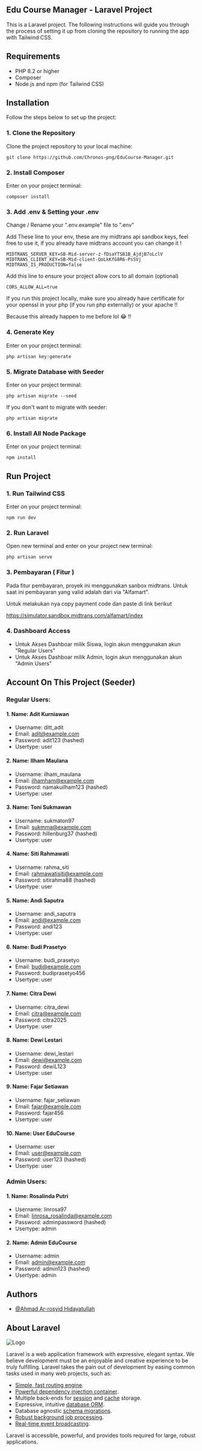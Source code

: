 ## Edu Course Manager - Laravel Project

This is a Laravel project. The following instructions will guide you through the process of setting it up from cloning the repository to running the app with Tailwind CSS.

## Requirements

- PHP 8.2 or higher
- Composer
- Node.js and npm (for Tailwind CSS)

## Installation

Follow the steps below to set up the project:

### 1. Clone the Repository

Clone the project repository to your local machine:

```
git clone https://github.com/Chronos-png/EduCourse-Manager.git
```

### 2. Install Composer

Enter on your project terminal:

```
composer install
```

### 3. Add .env & Setting your .env 

Change / Rename your ".env.example" file to  ".env"

Add These line to your env, these are my midtrans api sandbox keys, feel free to use it, if you already have midtrans account you can change it !

```
MIDTRANS_SERVER_KEY=SB-Mid-server-z-fDsaYTSB1B_AjdjB7oLclV
MIDTRANS_CLIENT_KEY=SB-Mid-client-QoLkKfG8R6-PsSVj
MIDTRANS_IS_PRODUCTION=false
```

Add this line to ensure your project allow cors to all domain (optional)
```
CORS_ALLOW_ALL=true
```
If you run this project locally, make sure you already have certificate for your openssl in your php (if you run php externally) or your apache !!

Because this already happen to me before lol 😂 !!
### 4. Generate Key

Enter on your project terminal:

```
php artisan key:generate
```

### 5. Migrate Database with Seeder

Enter on your project terminal:

```
php artisan migrate --seed
```
If you don't want to migrate with seeder:

```
php artisan migrate
```

### 6. Install All Node Package

Enter on your project terminal:

```
npm install
```

## Run Project

### 1. Run Tailwind CSS

Enter on your project terminal:

```
npm run dev
```
### 2. Run Laravel

Open new terminal and enter on your project new terminal:

```
php artisan serve
```

### 3. Pembayaran ( Fitur )

Pada fitur pembayaran, proyek ini menggunakan sanbox midtrans. Untuk saat ini pembayaran yang valid adalah dari via "Alfamart".

Untuk melakukan nya copy payment code dan paste di link berikut

https://simulator.sandbox.midtrans.com/alfamart/index

### 4. Dashboard Access

- Untuk Akses Dashboar milik Siswa, login akun menggunakan akun "Regular Users"
- Untuk Akses Dashboar milik Admin, login akun menggunakan akun "Admin Users"


## Account On This Project (Seeder)

### Regular Users:
#### 1. Name: Adit Kurniawan

- Username: ditt_adit
- Email: adit@example.com
- Password: adit123 (hashed)
- Usertype: user

#### 2. Name: Ilham Maulana

- Username: ilham_maulana
- Email: ilhamham@example.com
- Password: namakuilham123 (hashed)
- Usertype: user

#### 3. Name: Toni Sukmawan

- Username: sukmaton97
- Email: sukmma@example.com
- Password: hillenburg37 (hashed)
- Usertype: user

#### 4. Name: Siti Rahmawati

- Username: rahma_siti
- Email: rahmawatisiti@example.com
- Password: sitirahma88 (hashed)
- Usertype: user

#### 5. Name: Andi Saputra

- Username: andi_saputra
- Email: andi@example.com
- Password: andi123
- Usertype: user

#### 6. Name: Budi Prasetyo

- Username: budi_prasetyo
- Email: budi@example.com
- Password: budiprasetyo456
- Usertype: user

#### 7. Name: Citra Dewi

- Username: citra_dewi
- Email: citra@example.com
- Password: citra2025
- Usertype: user

#### 8. Name: Dewi Lestari

- Username: dewi_lestari
- Email: dewi@example.com
- Password: dewiL123
- Usertype: user

#### 9. Name: Fajar Setiawan

- Username: fajar_setiawan
- Email: fajar@example.com
- Password: fajar456
- Usertype: user

#### 10. Name: User EduCourse

- Username: user
- Email: user@example.com
- Password: user123 (hashed)
- Usertype: user

### Admin Users:
#### 1. Name: Rosalinda Putri

- Username: linrosa97
- Email: linrosa_rosalinda@example.com
- Password: adminpassword (hashed)
- Usertype: admin

#### 2. Name: Admin EduCourse

- Username: admin
- Email: admin@example.com
- Password: admin123 (hashed)
- Usertype: admin

## Authors

- [@Ahmad Ar-rosyid Hidayatullah](https://www.github.com/Chronos-png)


## About Laravel

![Logo](https://raw.githubusercontent.com/laravel/art/master/logo-lockup/5%20SVG/2%20CMYK/1%20Full%20Color/laravel-logolockup-cmyk-red.svg)

Laravel is a web application framework with expressive, elegant syntax. We believe development must be an enjoyable and creative experience to be truly fulfilling. Laravel takes the pain out of development by easing common tasks used in many web projects, such as:

- [Simple, fast routing engine](https://laravel.com/docs/routing).
- [Powerful dependency injection container](https://laravel.com/docs/container).
- Multiple back-ends for [session](https://laravel.com/docs/session) and [cache](https://laravel.com/docs/cache) storage.
- Expressive, intuitive [database ORM](https://laravel.com/docs/eloquent).
- Database agnostic [schema migrations](https://laravel.com/docs/migrations).
- [Robust background job processing](https://laravel.com/docs/queues).
- [Real-time event broadcasting](https://laravel.com/docs/broadcasting).

Laravel is accessible, powerful, and provides tools required for large, robust applications.
